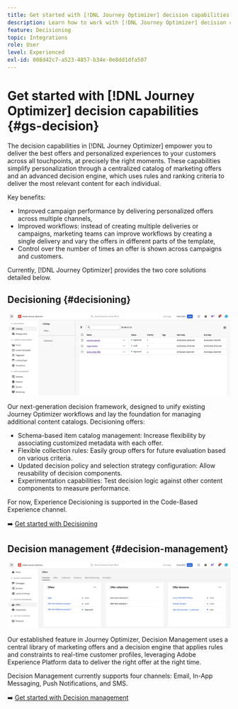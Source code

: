 ```yaml
---
title: Get started with [!DNL Journey Optimizer] decision capabilities
description: Learn how to work with [!DNL Journey Optimizer] decision capabilities.
feature: Decisioning
topic: Integrations
role: User
level: Experienced
exl-id: 008d42c7-a523-4857-b34e-0e8dd1dfa507
---
```

# Get started with [!DNL Journey Optimizer] decision capabilities {#gs-decision}

The decision capabilities in [!DNL Journey Optimizer] empower you to deliver the best offers and personalized experiences to your customers across all touchpoints, at precisely the right moments. These capabilities simplify personalization through a centralized catalog of marketing offers and an advanced decision engine, which uses rules and ranking criteria to deliver the most relevant content for each individual.

Key benefits:

* Improved campaign performance by delivering personalized offers across multiple channels,
* Improved workflows: instead of creating multiple deliveries or campaigns, marketing teams can improve workflows by creating a single delivery and vary the offers in different parts of the template,
* Control over the number of times an offer is shown across campaigns and customers.

Currently, [!DNL Journey Optimizer] provides the two core solutions detailed below.

## Decisioning {#decisioning}

![](assets/gs-decisioning.png)

Our next-generation decision framework, designed to unify existing Journey Optimizer workflows and lay the foundation for managing additional content catalogs. Decisioning offers:

* Schema-based item catalog management: Increase flexibility by associating customized metadata with each offer.
* Flexible collection rules: Easily group offers for future evaluation based on various criteria.
* Updated decision policy and selection strategy configuration: Allow reusability of decision components.
* Experimentation capabilities: Test decision logic against other content components to measure performance.

For now, Experience Decisioning is supported in the Code-Based Experience channel. 

➡️ [Get started with Decisioning](../experience-decisioning/gs-experience-decisioning.md) 

## Decision management {#decision-management}

![](assets/gs-decision-management.png)

Our established feature in Journey Optimizer, Decision Management uses a central library of marketing offers and a decision engine that applies rules and constraints to real-time customer profiles, leveraging Adobe Experience Platform data to deliver the right offer at the right time.

Decision Management currently supports four channels: Email, In-App Messaging, Push Notifications, and SMS.

➡️ [Get started with Decision management](../offers/get-started/starting-offer-decisioning.md)
